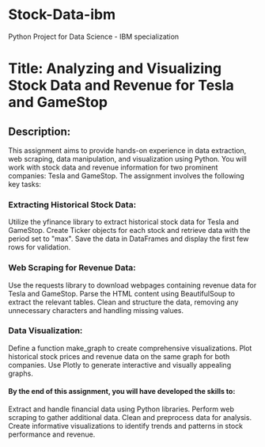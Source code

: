 # Stock-Data-ibm
Python Project for Data Science - IBM specialization 


# Title: Analyzing and Visualizing Stock Data and Revenue for Tesla and GameStop
## Description:
This assignment aims to provide hands-on experience in data extraction, web scraping, data manipulation, and visualization using Python. You will work with stock data and revenue information for two prominent companies: Tesla and GameStop. The assignment involves the following key tasks:

### Extracting Historical Stock Data:

Utilize the yfinance library to extract historical stock data for Tesla and GameStop.
Create Ticker objects for each stock and retrieve data with the period set to "max".
Save the data in DataFrames and display the first few rows for validation.

### Web Scraping for Revenue Data:  

Use the requests library to download webpages containing revenue data for Tesla and GameStop.
Parse the HTML content using BeautifulSoup to extract the relevant tables.
Clean and structure the data, removing any unnecessary characters and handling missing values.

### Data Visualization:

Define a function make_graph to create comprehensive visualizations.
Plot historical stock prices and revenue data on the same graph for both companies.
Use Plotly to generate interactive and visually appealing graphs.


#### By the end of this assignment, you will have developed the skills to:

Extract and handle financial data using Python libraries.
Perform web scraping to gather additional data.
Clean and preprocess data for analysis.
Create informative visualizations to identify trends and patterns in stock performance and revenue.
